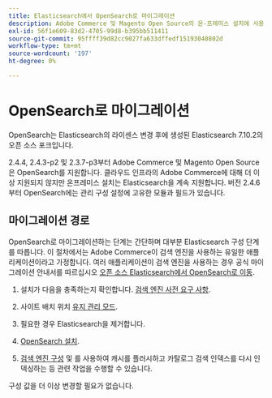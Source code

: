 ```yaml
---
title: Elasticsearch에서 OpenSearch로 마이그레이션
description: Adobe Commerce 및 Magento Open Source의 온-프레미스 설치에 사용되는 검색 엔진 교체에 대해 알아봅니다.
exl-id: 56f1e609-83d2-4705-99d8-b395bb511411
source-git-commit: 95ffff39d82cc9027fa633dffedf15193040802d
workflow-type: tm+mt
source-wordcount: '197'
ht-degree: 0%

---
```


# OpenSearch로 마이그레이션

OpenSearch는 Elasticsearch의 라이센스 변경 후에 생성된 Elasticsearch 7.10.2의 오픈 소스 포크입니다.

2.4.4, 2.4.3-p2 및 2.3.7-p3부터 Adobe Commerce 및 Magento Open Source은 OpenSearch를 지원합니다. 클라우드 인프라의 Adobe Commerce에 대해 더 이상 지원되지 않지만 온프레미스 설치는 Elasticsearch을 계속 지원합니다. 버전 2.4.6부터 OpenSearch에는 관리 구성 설정에 고유한 모듈과 필드가 있습니다.

## 마이그레이션 경로

OpenSearch로 마이그레이션하는 단계는 간단하며 대부분 Elasticsearch 구성 단계를 따릅니다. 이 절차에서는 Adobe Commerce이 검색 엔진을 사용하는 유일한 애플리케이션이라고 가정합니다. 여러 애플리케이션이 검색 엔진을 사용하는 경우 공식 마이그레이션 안내서를 따르십시오 [오픈 소스 Elasticsearch에서 OpenSearch로 이동](https://opensearch.org/blog/technical-posts/2021/10/moving-from-opensource-elasticsearch-to-opensearch/).

1. 설치가 다음을 충족하는지 확인합니다. [검색 엔진 사전 요구 사항](../../installation/prerequisites/search-engine/overview.md).

1. 사이트 배치 위치 [유지 관리 모드](../../installation/tutorials/maintenance-mode.md).

1. 필요한 경우 Elasticsearch을 제거합니다.

1. [OpenSearch 설치](https://opensearch.org/docs/latest/opensearch/install/important-settings/).

1. [검색 엔진 구성](../../configuration/search/configure-search-engine.md) 및 를 사용하여 캐시를 플러시하고 카탈로그 검색 인덱스를 다시 인덱싱하는 등 관련 작업을 수행할 수 있습니다.

구성 값을 더 이상 변경할 필요가 없습니다.
